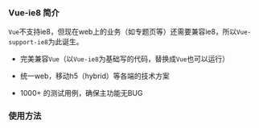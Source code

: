 ### Vue-ie8 简介

`Vue`不支持ie8，但现在web上的业务（如专题页等）还需要兼容ie8，所以`Vue-support-ie8`为此诞生。

* 完美兼容`Vue`（以`Vue-ie8`为基础写的代码，替换成`Vue`也可以运行）

* 统一web，移动h5（hybrid）等各端的技术方案

* 1000+ 的测试用例，确保主功能无BUG

### 使用方法